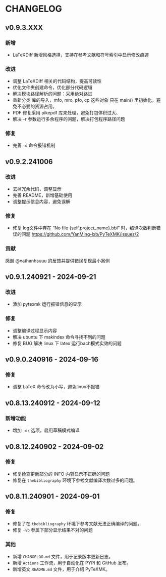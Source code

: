 <!--
 *  =======================================================================
 *  ····Y88b···d88P················888b·····d888·d8b·······················
 *  ·····Y88b·d88P·················8888b···d8888·Y8P·······················
 *  ······Y88o88P··················88888b·d88888···························
 *  ·······Y888P··8888b···88888b···888Y88888P888·888·88888b·····d88b·······
 *  ········888······"88b·888·"88b·888·Y888P·888·888·888·"88b·d88P"88b·····
 *  ········888···d888888·888··888·888··Y8P··888·888·888··888·888··888·····
 *  ········888··888··888·888··888·888···"···888·888·888··888·Y88b·888·····
 *  ········888··"Y888888·888··888·888·······888·888·888··888··"Y88888·····
 *  ·······························································888·····
 *  ··························································Y8b·d88P·····
 *  ···························································"Y88P"······
 *  =======================================================================
 * 
 *  -----------------------------------------------------------------------
 * Author       : 焱铭
 * Date         : 2024-09-01 19:38:56 +0800
 * LastEditTime : 2024-10-12 16:13:33 +0800
 * Github       : https://github.com/YanMing-lxb/
 * FilePath     : /PyTeXMK/CHANGELOG.md
 * Description  : 
 *  -----------------------------------------------------------------------
 -->

# CHANGELOG

<!-- ### 新增功能
- 添加了对新文件格式的支持。
- 增加了自动保存功能，防止数据丢失。

### 改进
- 优化了代码结构，提升了运行效率。
- 改进了用户界面，使其更加直观易用。

### 修复
- 修复了在特定情况下程序崩溃的问题。
- 修正了若干已知的bug。

### 其他
- 新增 CHANGELOG.md 文件，用于记录版本更新日志。
 -->

## v0.9.3.XXX

### 新增

- LaTeXDiff 新增风格选择，支持在参考文献和符号索引中显示修改痕迹

### 改进

- 调整 LaTeXDiff 相关的代码结构，提高可读性
- 优化文件夹创建命令，优化部分代码逻辑
- 解决模块路径解析的问题：采用绝对路进
- 重新分类 库的导入，mfo, mro, pfo, cp 这些对象 只在 main() 里初始化，避免不必要的资源占用。
- PDF 修复采用 pikepdf 库来处理，避免打包体积过大、
- 解决 -r 参数运行多余程序的问题，解决打包程序路径问题

### 修复

- 完善 `-d` 命令报错机制

## v0.9.2.241006

### 改进

- 去掉冗余代码，调整显示
- 完善 README，新增基础使用
- 调整提示信息内容，避免误解

### 修复

- 修复 log文件中存在 “No file {self.project_name}.bbl” 时，编译次数判断错误的问题 https://github.com/YanMing-lxb/PyTeXMK/issues/2

### 贡献

感谢 @nathanhsuuu 的反馈并提供错误复现最小案例

## v0.9.1.240921 - 2024-09-21

### 改进

- 添加 pytexmk 运行报错信息的显示

### 修复

- 调整编译过程显示内容
- 解决 ubuntu 下 makindex 命令寻找不到的问题
- 修复 BUG 解决 linux 下 latex 运行bach模式实效的问题

## v0.9.0.240916 - 2024-09-16

### 修复

- 调整 LaTeX 命令改为小写，避免linux不报错

## v0.8.13.240912 - 2024-09-12

### 新增功能

- 增加 `-dr` 选项，启用草稿模式编译

## v0.8.12.240902 - 2024-09-02

### 修复

- 修复检查更新部分的 INFO 内容显示不正确的问题
- 修复在 `thebibliography` 环境下参考文献编译次数过多的问题。

## v0.8.11.240901 - 2024-09-01

### 修复

- 修复了在 `thebibliography` 环境下参考文献无法正确编译的问题。
- 修复 `-vb` 参属下部分显示结果不对的问题

### 其他

- 新增 `CHANGELOG.md` 文件，用于记录版本更新日志。
- 新增 `Actions` 工作流，用于自动化在 PYPI 和 GitHub 发布。
- 新增英文 `README.md` 文件，用于介绍 PyTeXMK。
